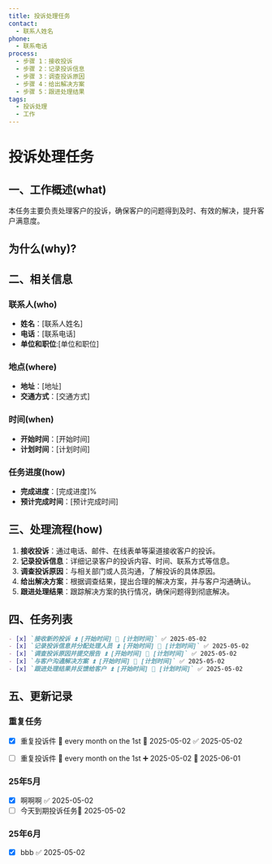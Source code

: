 ```yaml
---
title: 投诉处理任务
contact:
  - 联系人姓名
phone:
  - 联系电话
process:
  - 步骤 1：接收投诉
  - 步骤 2：记录投诉信息
  - 步骤 3：调查投诉原因
  - 步骤 4：给出解决方案
  - 步骤 5：跟进处理结果
tags:
  - 投诉处理
  - 工作
---
```


# 投诉处理任务

## 一、工作概述(what)
本任务主要负责处理客户的投诉，确保客户的问题得到及时、有效的解决，提升客户满意度。

## 为什么(why)?

## 二、相关信息
### 联系人(who)
- **姓名**：[联系人姓名]
- **电话**：[联系电话]
- **单位和职位**:[单位和职位]

### 地点(where)
- **地址**：[地址]
- **交通方式**：[交通方式]

### 时间(when)
- **开始时间**：[开始时间]
- **计划时间**：[计划时间]

### 任务进度(how)
- **完成进度**：[完成进度]%
- **预计完成时间**：[预计完成时间]


## 三、处理流程(how)
1. **接收投诉**：通过电话、邮件、在线表单等渠道接收客户的投诉。
2. **记录投诉信息**：详细记录客户的投诉内容、时间、联系方式等信息。
3. **调查投诉原因**：与相关部门或人员沟通，了解投诉的具体原因。
4. **给出解决方案**：根据调查结果，提出合理的解决方案，并与客户沟通确认。
5. **跟进处理结果**：跟踪解决方案的执行情况，确保问题得到彻底解决。

## 四、任务列表
```markdown
- [x] `接收新的投诉 ⏫ [开始时间] 📅 [计划时间]` ✅ 2025-05-02
- [x] `记录投诉信息并分配处理人员 ⏫ [开始时间] 📅 [计划时间]` ✅ 2025-05-02
- [x] `调查投诉原因并提交报告 ⏫ [开始时间] 📅 [计划时间]` ✅ 2025-05-02
- [x] `与客户沟通解决方案 ⏫ [开始时间] 📅 [计划时间]` ✅ 2025-05-02
- [x] `跟进处理结果并反馈给客户 ⏫ [开始时间] 📅 [计划时间]` ✅ 2025-05-02
```

## 五、更新记录

### 重复任务
- [x] 重复投诉件 🔁 every month on the 1st 🛫 2025-05-02 ✅ 2025-05-02
- [ ] 重复投诉件 🔁 every month on the 1st ➕ 2025-05-02 🛫 2025-06-01


### 25年5月
- [x] 啊啊啊 ✅ 2025-05-02
- [ ] 今天到期投诉任务📅 2025-05-02
### 25年6月
- [x] bbb ✅ 2025-05-02